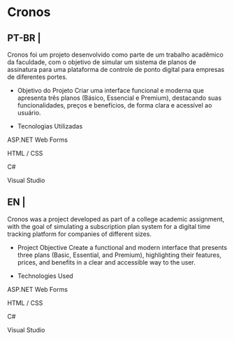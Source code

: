 # Cronos

## PT-BR |
Cronos foi um projeto desenvolvido como parte de um trabalho acadêmico da faculdade, com o objetivo de simular um sistema de planos de assinatura para uma plataforma de controle de ponto digital para empresas de diferentes portes.

- Objetivo do Projeto
Criar uma interface funcional e moderna que apresenta três planos (Básico, Essencial e Premium), destacando suas funcionalidades, preços e benefícios, de forma clara e acessível ao usuário.

- Tecnologias Utilizadas

ASP.NET Web Forms

HTML / CSS

C#

Visual Studio


## EN |
Cronos was a project developed as part of a college academic assignment, with the goal of simulating a subscription plan system for a digital time tracking platform for companies of different sizes.

- Project Objective
Create a functional and modern interface that presents three plans (Basic, Essential, and Premium), highlighting their features, prices, and benefits in a clear and accessible way to the user.

- Technologies Used

ASP.NET Web Forms

HTML / CSS

C#
  
Visual Studio
